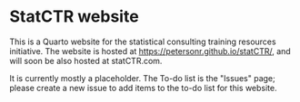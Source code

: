 # StatCTR website

This is a Quarto website for the statistical consulting training resources initiative. The website is hosted at https://petersonr.github.io/statCTR/, and will soon be also hosted at statCTR.com.

It is currently mostly a placeholder. The To-do list is the "Issues" page; please create a new issue to add items to the to-do list for this website.

